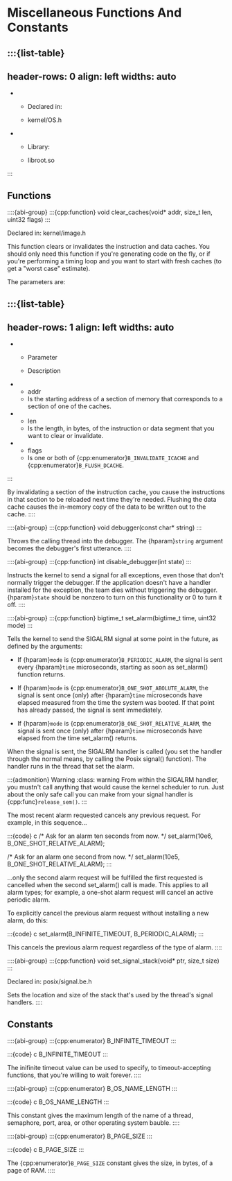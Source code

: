 # Miscellaneous Functions And Constants

:::{list-table}
---
header-rows: 0
align: left
widths: auto
---
-
	- Declared in:

	- kernel/OS.h

-
	- Library:

	- libroot.so


:::

## Functions

::::{abi-group}
:::{cpp:function} void clear_caches(void* addr, size_t len, uint32 flags)
:::

Declared in: kernel/image.h

This function clears or invalidates the instruction and data caches. You
should only need this function if you're generating code on the fly, or if
you're performing a timing loop and you want to start with fresh caches (to
get a "worst case" estimate).

The parameters are:

:::{list-table}
---
header-rows: 1
align: left
widths: auto
---
-
	- Parameter

	- Description

-
	- addr
	- Is the starting address of a section of memory that corresponds to a
		section of one of the caches.
-
	- len
	- Is the length, in bytes, of the instruction or data segment that you want
		to clear or invalidate.
-
	- flags
	- Is one or both of {cpp:enumerator}`B_INVALIDATE_ICACHE` and
		{cpp:enumerator}`B_FLUSH_DCACHE`.

:::

By invalidating a section of the instruction cache, you cause the
instructions in that section to be reloaded next time they're needed.
Flushing the data cache causes the in-memory copy of the data to be written
out to the cache.
::::

::::{abi-group}
:::{cpp:function} void debugger(const char* string)
:::

Throws the calling thread into the debugger. The {hparam}`string` argument
becomes the debugger's first utterance.
::::

::::{abi-group}
:::{cpp:function} int disable_debugger(int state)
:::

Instructs the kernel to send a signal for all exceptions, even those that
don't normally trigger the debugger. If the application doesn't have a
handler installed for the exception, the team dies without triggering the
debugger. {hparam}`state` should be nonzero to turn on this functionality
or 0 to turn it off.
::::

::::{abi-group}
:::{cpp:function} bigtime_t set_alarm(bigtime_t time, uint32 mode)
:::

Tells the kernel to send the SIGALRM signal at some point in the future,
as defined by the arguments:

- If {hparam}`mode` is {cpp:enumerator}`B_PERIODIC_ALARM`, the signal is
sent every {hparam}`time` microseconds, starting as soon as set_alarm()
function returns.

- If {hparam}`mode` is {cpp:enumerator}`B_ONE_SHOT_ABOLUTE_ALARM`, the
signal is sent once (only) after {hparam}`time` microseconds have elapsed
measured from the time the system was booted. If that point has already
passed, the signal is sent immediately.

- If {hparam}`mode` is {cpp:enumerator}`B_ONE_SHOT_RELATIVE_ALARM`, the
signal is sent once (only) after {hparam}`time` microseconds have elapsed
from the time set_alarm() returns.

When the signal is sent, the SIGALRM handler is called (you set the
handler through the normal means, by calling the Posix signal() function).
The handler runs in the thread that set the alarm.

:::{admonition} Warning
:class: warning
From within the SIGALRM handler, you mustn't call anything that would
cause the kernel scheduler to run. Just about the only safe call you can
make from your signal handler is {cpp:func}`release_sem()`.
:::

The most recent alarm requested cancels any previous request. For example,
in this sequence…

:::{code} c
/* Ask for an alarm ten seconds from now. */
set_alarm(10e6, B_ONE_SHOT_RELATIVE_ALARM);

/* Ask for an alarm one second from now. */
set_alarm(10e5, B_ONE_SHOT_RELATIVE_ALARM);
:::

…only the second alarm request will be fulfilled the first requested is
cancelled when the second set_alarm() call is made. This applies to all
alarm types; for example, a one-shot alarm request will cancel an active
periodic alarm.

To explicitly cancel the previous alarm request without installing a new
alarm, do this:

:::{code} c
set_alarm(B_INFINITE_TIMEOUT, B_PERIODIC_ALARM);
:::

This cancels the previous alarm request regardless of the type of alarm.
::::

::::{abi-group}
:::{cpp:function} void set_signal_stack(void* ptr, size_t size)
:::

Declared in: posix/signal.be.h

Sets the location and size of the stack that's used by the thread's signal
handlers.
::::

## Constants

::::{abi-group}
:::{cpp:enumerator} B_INFINITE_TIMEOUT
:::

:::{code} c
B_INFINITE_TIMEOUT
:::

The inifinite timeout value can be used to specify, to timeout-accepting
functions, that you're willing to wait forever.
::::

::::{abi-group}
:::{cpp:enumerator} B_OS_NAME_LENGTH
:::

:::{code} c
B_OS_NAME_LENGTH
:::

This constant gives the maximum length of the name of a thread, semaphore,
port, area, or other operating system bauble.
::::

::::{abi-group}
:::{cpp:enumerator} B_PAGE_SIZE
:::

:::{code} c
B_PAGE_SIZE
:::

The {cpp:enumerator}`B_PAGE_SIZE` constant gives the size, in bytes, of a
page of RAM.
::::
